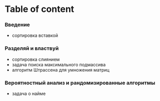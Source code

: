 # Table of content

### Введение

- сортировка вставкой

### Разделяй и властвуй

- сортировка слиянием
- задача поиска максимального подмассива
- алгоритм Штрассена для умножения матриц

### Вероятностный анализ и рандомизированные алгоритмы

- задача о найме
